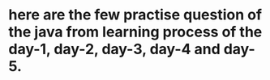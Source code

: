 # here are the few practise question of the java from learning process of the day-1, day-2, day-3, day-4 and day-5.
